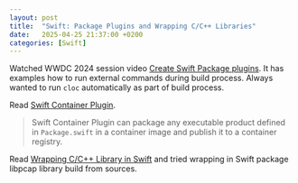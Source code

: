 ```yaml
---
layout: post
title:  "Swift: Package Plugins and Wrapping C/C++ Libraries"
date:   2025-04-25 21:37:00 +0200
categories: [Swift]
---
```

Watched WWDC 2024 session video [Create Swift Package plugins](https://developer.apple.com/videos/play/wwdc2022/110401/). It has examples how to run external commands during build process. Always wanted to run `cloc` automatically as part of build process.

Read [Swift Container Plugin](https://github.com/apple/swift-container-plugin).

> Swift Container Plugin can package any executable product defined in `Package.swift` in a container image and publish it to a container registry.

Read [Wrapping C/C++ Library in Swift](https://www.swift.org/documentation/articles/wrapping-c-cpp-library-in-swift.html) and tried wrapping in Swift package libpcap library build from sources.
